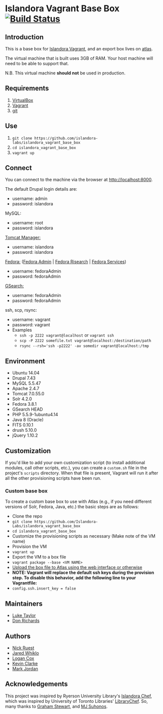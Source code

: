 # Islandora Vagrant Base Box [![Build Status](https://travis-ci.org/Islandora-Labs/islandora_vagrant_base_box.svg?branch=master)](https://travis-ci.org/Islandora-Labs/islandora_vagrant_base_box)

## Introduction

This is a base box for [Islandora Vagrant](https://github.com/Islandora-Labs/islandora_vagrant), and an export box lives on [atlas](https://atlas.hashicorp.com/ruebot/boxes/islandora-base).

The virtual machine that is built uses 3GB of RAM. Your host machine will need to be able to support that.

N.B. This virtual machine **should not** be used in production.

## Requirements

1. [VirtualBox](https://www.virtualbox.org/)
2. [Vagrant](http://www.vagrantup.com)
3. [git](https://git-scm.com/)

## Use

1. `git clone https://github.com/islandora-labs/islandora_vagrant_base_box`
2. `cd islandora_vagrant_base_box`
3. `vagrant up`

## Connect

You can connect to the machine via the browser at [http://localhost:8000](http://localhost:8000).

The default Drupal login details are:
  - username: admin
  - password: islandora

MySQL:
  - username: root
  - password: islandora

[Tomcat Manager:](http://localhost:8080/manager)
  - username: islandora
  - password: islandora

[Fedora:](http://localhost:8080/fedora/) ([Fedora Admin](http://localhost:8080/fedora/admin) | [Fedora Risearch](http://localhost:8080/fedora/risearch) | [Fedora Services](http://localhost:8080/fedora/services/))
  - username: fedoraAdmin
  - password: fedoraAdmin

[GSearch:](http://localhost:8080/fedoragsearch/rest)
  - username: fedoraAdmin
  - password: fedoraAdmin

ssh, scp, rsync:
  - username: vagrant
  - password: vagrant
  - Examples
    - `ssh -p 2222 vagrant@localhost` or `vagrant ssh`
    - `scp -P 2222 somefile.txt vagrant@localhost:/destination/path`
    - `rsync --rsh='ssh -p2222' -av somedir vagrant@localhost:/tmp`


## Environment

- Ubuntu 14.04
- Drupal 7.43
- MySQL 5.5.47
- Apache 2.4.7
- Tomcat 7.0.55.0
- Solr 4.2.0
- Fedora 3.8.1
- GSearch HEAD
- PHP 5.5.9-1ubuntu4.14
- Java 8 (Oracle)
- FITS 0.10.1
- drush 5.10.0
- jQuery 1.10.2

## Customization

If you'd like to add your own customization script (to install additional modules, call other scripts, etc.), you can create a `custom.sh` file in the project's `scripts` directory. When that file is present, Vagrant will run it after all the other provisioning scripts have been run.

### Custom base box
To create a custom base box to use with Atlas (e.g., if you need different versions of Solr, Fedora, Java, etc.) the basic steps are as follows: 
- Clone the repo 
 - `git clone https://github.com/Islandora-Labs/islandora_vagrant_base_box`
 - `cd islandora_vagrant_base_box`
- Customize the provisioning scripts as necessary (Make note of the VM name)
- Provision the VM
 - `vagrant up`
- Export the VM to a box file 
 - `vagrant package --base <VM NAME>`
- [Upload the box file to Atlas using the web interface or otherwise](https://atlas.hashicorp.com/help/vagrant/boxes/create)
- **NOTE: Vagrant will replace the default ssh keys during the provision step. To disable this behavior, add the following line to your Vagrantfile:** 
 - `config.ssh.insert_key = false`

## Maintainers

* [Luke Taylor](https://github.com/lutaylor)
* [Don Richards](https://github.com/donrichards)

## Authors

* [Nick Ruest](https://github.com/ruebot)
* [Jared Whiklo](https://github.com/whikloj)
* [Logan Cox](https://github.com/lo5an)
* [Kevin Clarke](https://github.com/ksclarke)
* [Mark Jordan](https://github.com/mjordan)

## Acknowledgements

This project was inspired by Ryerson University Library's [Islandora Chef](https://github.com/ryersonlibrary/islandora_chef), which was inspired by University of Toronto Libraries' [LibraryChef](https://github.com/utlib/chef-islandora). So, many thanks to [Graham Stewart](https://github.com/whitepine23), and [MJ Suhonos](http://github.com/mjsuhonos/).
